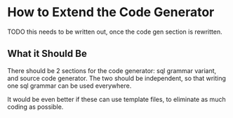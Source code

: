 # How to Extend the Code Generator

TODO this needs to be written out, once the code gen section is
rewritten.

## What it Should Be

There should be 2 sections for the code generator: sql grammar variant,
and source code generator.  The two should be independent, so that writing
one sql grammar can be used everywhere.

It would be even better if these can use template files, to eliminate as
much coding as possible.
